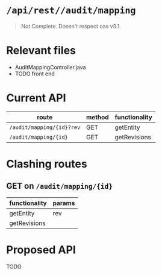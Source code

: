 # `/api/rest//audit/mapping`
> Not Complete.
> Doesn't respect oas v3.1.

# Relevant files
- AuditMappingController.java
- TODO front end

# Current API
|route|method|functionality|
|-|-|-|
|`/audit/mapping/{id}?rev`|GET|getEntity|
|`/audit/mapping/{id}`|GET|getRevisions|

# Clashing routes

## GET on `/audit/mapping/{id}`
|functionality|params|
|-|-|
|getEntity|rev|
|getRevisions||

# Proposed API
TODO